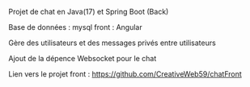 Projet de chat en Java(17) et Spring Boot (Back)

Base de données : mysql
front : Angular

Gère des utilisateurs et des messages privés entre utilisateurs

Ajout de la dépence Websocket pour le chat

Lien vers le projet front : https://github.com/CreativeWeb59/chatFront